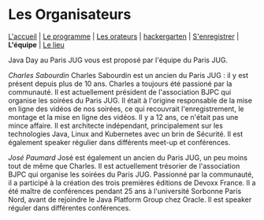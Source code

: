 # Les Organisateurs

[L'accueil](index.html) | [Le programme](schedule.html) | [Les orateurs](speakers.html) | [hackergarten](hackergarten.html) | [S'enregistrer](register.html) | **L'équipe** | [Le lieu](lieu.md)

Java Day au Paris JUG vous est proposé par l'équipe du Paris JUG.

*Charles Sabourdin* Charles Sabourdin est un ancien du Paris JUG : il y est présent depuis plus de 10 ans. Charles a toujours été passioné par la communauté. Il est actuellement président de l'association BJPC qui organise les soirées du Paris JUG. Il était à l'origine responsable de la mise en ligne des vidéos de nos soirées, ce qui recouvrait l'enregistrement, le montage et la mise en ligne des vidéos. Il y a 12 ans, ce n'était pas une mince affaire. Il est architecte indépendant, principalement sur les technologies Java, Linux and Kubernetes avec un brin de Sécurité. Il est également speaker régulier dans différents meet-up et conférences.

*José Paumard* José est également un ancien du Paris JUG, un peu moins tout de même que Charles. Il est actuellement trésorier de l'association BJPC qui organise les soirées du Paris JUG. Passionné par la communauté, il a participé à la création des trois premières éditions de Devoxx France. Il a été maître de conférences pendant 25 ans à l'université Sorbonne Paris Nord, avant de rejoindre le Java Platform Group chez Oracle. Il est speaker réguler dans différentes conférences.
